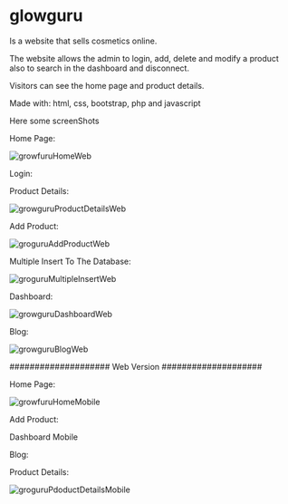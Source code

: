 # glowguru

Is a website that sells cosmetics online.

The website allows the admin to login, add, delete and modify a product also to search in the dashboard and disconnect.

Visitors can see the home page and product details.

Made with: html, css, bootstrap, php and javascript


Here some screenShots

Home Page:

![growfuruHomeWeb](https://user-images.githubusercontent.com/112892620/213891591-d9041dbd-4510-482a-a25b-10f02b386b73.png)

Login:



Product Details:

![growguruProductDetailsWeb](https://user-images.githubusercontent.com/112892620/213892301-610f24c2-d29a-4144-9315-30752c856ec1.png)

Add Product:

![groguruAddProductWeb](https://user-images.githubusercontent.com/112892620/213893737-3def6dd2-80db-4cc4-889a-d116db6d95cb.png)

Multiple Insert To The Database:

![groguruMultipleInsertWeb](https://user-images.githubusercontent.com/112892620/213893905-c33af430-358e-4f52-a9a7-d2e7f48c38e0.png)


Dashboard:

![growguruDashboardWeb](https://user-images.githubusercontent.com/112892620/213894081-80c85a63-9a51-40cb-8558-6a1035346264.png)

Blog:

![growguruBlogWeb](https://user-images.githubusercontent.com/112892620/213893975-faf58a8c-c94e-447a-b3aa-f8f55c8b5ba6.png)



#################### Web Version ####################

Home Page:

![growfuruHomeMobile](https://user-images.githubusercontent.com/112892620/213894160-c85e3574-fdec-4bba-be9a-00059674318d.png)


Add Product:


Dashboard Mobile


Blog:


Product Details:

![groguruPdoductDetailsMobile](https://user-images.githubusercontent.com/112892620/213894349-ab2e1fc2-bbeb-40a0-afc0-9cf7a2730547.png)
